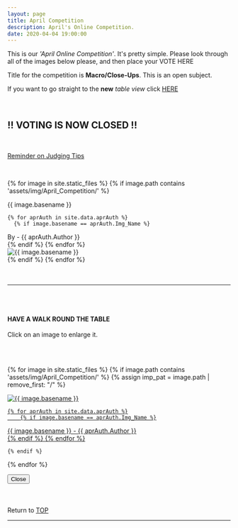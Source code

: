 ```yaml
---
layout: page
title: April Competition
description: April's Online Competition.
date: 2020-04-04 19:00:00
---
```



This is our _'April Online Competition'_. It's pretty simple. Please look through all of the images below please, and then place your VOTE HERE
<!-- <a target="_blank" href="https://surveyhero.com/c/884aefb8">VOTE HERE</a> 
-->

<p>Title for the competition is <strong>Macro/Close-Ups</strong>. This is an open subject.</p> 

If you want to go straight to the __new__ *table view* click <a href="#tableView">HERE</a>

<br>

## !! VOTING IS NOW CLOSED !!

<br>
<p><a href="{{ site.baseurl }}/Judging_Images/" target="_blank">Reminder on Judging Tips</a></p> 



<br>

<div class="comp_LongView">

<!-- This loops through all the images in specified folder -->
{% for image in site.static_files %}
    {% if image.path contains 'assets/img/April_Competition/' %}
<div class="Number">{{ image.basename }}</div>

<!-- This runs and checks if there is a matching author in the file -->
    {% for aprAuth in site.data.aprAuth %}
      {% if image.basename == aprAuth.Img_Name %}
<div class="subName">By - {{ aprAuth.Author }}</div>
      {% endif %}
    {% endfor %}


<div>
    <img class="col three Comp_Img" src="{{ site.baseurl }}{{ image.path }}" alt="{{ image.basename }}">
</div>
    {% endif %}
{% endfor %}

</div>

<br>
<br>

<hr id="tableView">

<br>
<br>

<div class="col three caption">
    <h4>HAVE A WALK ROUND THE TABLE </h4>
    <p>Click on an image to enlarge it.</p>    
</div>

<br>
<br>

<!-- MASONARY GRID -->
<div class="full-width">
	<div class="grid">

{% for image in site.static_files %}
    {% if image.path contains 'assets/img/April_Competition/' %}
        {% assign imp_pat = image.path | remove_first: "/" %}
<div class="grid__item" data-size="1280x1280">  
    <a href="{{ site.baseurl }}{{ image.path }}" class="img-wrap" alt="{{ image.basename }}">
        <img src="{{ site.baseurl }}{{ image.path }}" alt="{{ image.basename }}" />

    {% for aprAuth in site.data.aprAuth %}
        {% if image.basename == aprAuth.Img_Name %}
<div class="description description--grid">{{ image.basename }} - {{ aprAuth.Author }}</div>
        {% endif %}
    {% endfor %}

</a>
</div>

    {% endif %}
{% endfor %}
	</div>

<!-- /grid -->
<div class="preview">
	<button class="action action--close"><i class="fa fa-times"></i><span class="text-hidden">Close</span></button>
	<div class="description description--preview"></div>
</div>
</div>
<!-- MASONARY GRID END -->

<br>

<!-- <p>If you have made your choice - please do not forget to vote <a target="_blank" href="https://surveyhero.com/c/884aefb8">HERE</a></p> -->

<br>
<br>

<div class="col three caption">
    Return to <a href="#top">TOP</a>
</div>

<hr>





